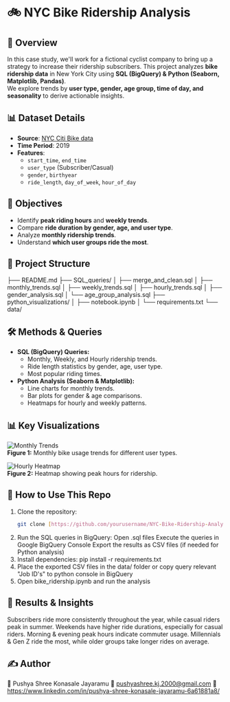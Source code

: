 # 🚲 NYC Bike Ridership Analysis

## 📌 Overview
In this case study, we'll work for a fictional cyclist company to bring up a strategy to increase their ridership subscribers.
This project analyzes **bike ridership data** in New York City using **SQL (BigQuery) & Python (Seaborn, Matplotlib, Pandas)**.  
We explore trends by **user type, gender, age group, time of day, and seasonality** to derive actionable insights.

## 📊 Dataset Details
- **Source**: [NYC Citi Bike data](https://divvy-tripdata.s3.amazonaws.com/index.html)
- **Time Period**: 2019
- **Features**:
  - `start_time`, `end_time`
  - `user_type` (Subscriber/Casual)
  - `gender`, `birthyear`
  - `ride_length`, `day_of_week`, `hour_of_day`

## 🎯 Objectives
- Identify **peak riding hours** and **weekly trends**.
- Compare **ride duration by gender, age, and user type**.
- Analyze **monthly ridership trends**.
- Understand **which user groups ride the most**.

## 📂 Project Structure
├── README.md
├── SQL_queries/
│   ├── merge_and_clean.sql
│   ├── monthly_trends.sql
│   ├── weekly_trends.sql
│   ├── hourly_trends.sql
│   ├── gender_analysis.sql
│   └── age_group_analysis.sql
├── python_visualizations/
│   ├── notebook.ipynb
│   └── requirements.txt
└── data/

## 🛠️ Methods & Queries
- **SQL (BigQuery) Queries:**
  - Monthly, Weekly, and Hourly ridership trends.
  - Ride length statistics by gender, age, user type.
  - Most popular riding times.
- **Python Analysis (Seaborn & Matplotlib):**
  - Line charts for monthly trends.
  - Bar plots for gender & age comparisons.
  - Heatmaps for hourly and weekly patterns.

## 📊 Key Visualizations
![Monthly Trends](images/monthly_trends.png)  
**Figure 1:** Monthly bike usage trends for different user types.

![Hourly Heatmap](images/hourly_heatmap.png)  
**Figure 2:** Heatmap showing peak hours for ridership.

## 🔧 How to Use This Repo
1. Clone the repository:
   ```sh
   git clone [https://github.com/yourusername/NYC-Bike-Ridership-Analysis.git](https://github.com/Pushyashree/Bike_Ridership.git)
2. Run the SQL queries in BigQuery:
    Open .sql files
    Execute the queries in Google BigQuery Console
    Export the results as CSV files (if needed for Python analysis)
3. Install dependencies: pip install -r requirements.txt
4. Place the exported CSV files in the data/ folder or copy query relevant "Job ID's" to python console in BigQuery
5. Open bike_ridership.ipynb and run the analysis

## 📌 Results & Insights
Subscribers ride more consistently throughout the year, while casual riders peak in summer.
Weekends have higher ride durations, especially for casual riders.
Morning & evening peak hours indicate commuter usage.
Millennials & Gen Z ride the most, while older groups take longer rides on average.

## ✍️ Author
👤 Pushya Shree Konasale Jayaramu
📧 pushyashree.kj.2000@gmail.com
🔗 https://www.linkedin.com/in/pushya-shree-konasale-jayaramu-6a61881a8/
